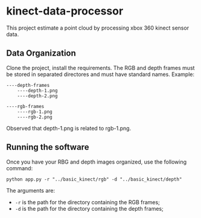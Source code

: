 # kinect-data-processor

This project estimate a point cloud by processing xbox 360 kinect sensor data.

## Data Organization

Clone the project, install the requirements. The RGB and depth frames must be stored in separated directores and must have standard names. Example:

```
----depth-frames
    ----depth-1.png
    ----depth-2.png

----rgb-frames
    ----rgb-1.png
    ----rgb-2.png
```

Observed that depth-1.png is related to rgb-1.png.

## Running the software

Once you have your RBG and depth images organized, use the following command:

```
python app.py -r "../basic_kinect/rgb" -d "../basic_kinect/depth"
```

The arguments are:

- ```-r``` is the path for the directory containing the RGB frames;
- ```-d``` is the path for the directory containing the depth frames;